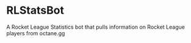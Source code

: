 # RLStatsBot
A Rocket League Statistics bot that pulls information on Rocket League players from octane.gg 
